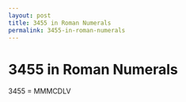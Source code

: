 ```yaml
---
layout: post
title: 3455 in Roman Numerals
permalink: 3455-in-roman-numerals
---
```


# 3455 in Roman Numerals

3455 = MMMCDLV
